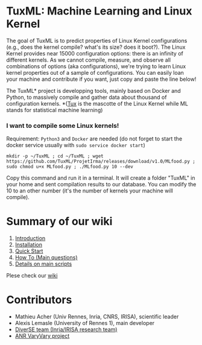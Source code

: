# TuxML: Machine Learning and Linux Kernel

The goal of TuxML is to predict properties of Linux Kernel configurations (e.g., does the kernel compile? what's its size? does it boot?). 
The Linux Kernel provides near 15000 configuration options: there is an infinity of different kernels. 
As we cannot compile, measure, and observe all combinations of options (aka configurations), we're trying to learn Linux kernel properties out of a sample of configurations. 
You can easily loan your machine and contribute if you want, just copy and paste the line below!

The TuxML* project is developping tools, mainly based on Docker and Python, to massively compile and gather data about thousand of configuration kernels. *([Tux](https://en.wikipedia.org/wiki/Tux_(mascot)) is the mascotte of the Linux Kernel while ML stands for statistical machine learning)


### I want to compile some Linux kernels! 

Requirement: `Python3` and `Docker` are needed (do not forget to start the docker service usually with `sudo service docker start`)

```
mkdir -p ~/TuxML ; cd ~/TuxML ; wget https://github.com/TuxML/ProjetIrma/releases/download/v1.0/MLfood.py ; sudo chmod u+x MLfood.py ; ./MLfood.py 10 --dev
```

Copy this command and run it in a terminal. It will create a folder "TuxML" in your home and sent compilation results to our database.
You can modify the 10 to an other number (it's the number of kernels your machine will compile).

# Summary of our wiki

1. [Introduction](https://github.com/TuxML/ProjetIrma/wiki)
2. [Installation](https://github.com/TuxML/ProjetIrma/wiki/Installation)
3. [Quick Start](https://github.com/TuxML/ProjetIrma/wiki/Quick-Start)
4. [How To (Main questions)](https://github.com/TuxML/ProjetIrma/wiki/How-To-(Main-questions))
5. [Details on main scripts](https://github.com/TuxML/ProjetIrma/wiki/Details-on-main-scripts/)

Plese check our [wiki](https://github.com/TuxML/ProjetIrma/wiki)

# Contributors 

 * Mathieu Acher (Univ Rennes, Inria, CNRS, IRISA), scientific leader  
 * Alexis Lemasle (University of Rennes 1), main developer 
 * [DiverSE team (Inria/IRISA research team)](http://www.diverse-team.fr/)
 * [ANR VaryVary project](https://varyvary.github.io/) 
